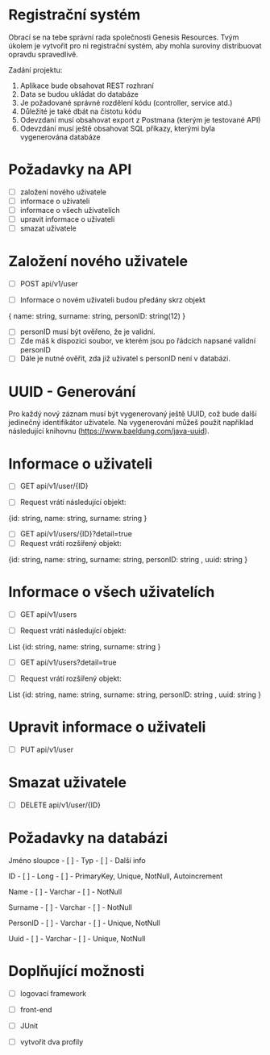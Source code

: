 # Registrační systém
Obrací se na tebe správní rada společnosti Genesis Resources. Tvým úkolem je vytvořit pro ni registrační systém, aby mohla suroviny distribuovat opravdu spravedlivě.

Zadání projektu:

1. Aplikace bude obsahovat REST rozhraní
2. Data se budou ukládat do databáze
3. Je požadované správné rozdělení kódu (controller, service atd.)
4. Důležité je také dbát na čistotu kódu
5. Odevzdaní musí obsahovat export z Postmana (kterým je testované API)
6. Odevzdání musí ještě obsahovat SQL příkazy, kterými byla vygenerována databáze
# Požadavky na API
- [ ] založení nového uživatele
- [ ] informace o uživateli
- [ ] informace o všech uživatelích
- [ ] upravit informace o uživateli
- [ ] smazat uživatele
# Založení nového uživatele
- [ ] POST api/v1/user

- [ ] Informace o novém uživateli budou předány skrz objekt

{ name: string, surname: string, personID: string(12) }

- [ ] personID musí být ověřeno, že je validní.
- [ ] Zde máš k dispozici soubor, ve kterém jsou po řádcích napsané validní personID
- [ ] Dále je nutné ověřit, zda již uživatel s personID není v databázi.
# UUID - Generování
Pro každý nový záznam musí být vygenerovaný ještě UUID, což bude další jedinečný identifikátor uživatele. Na vygenerování můžeš použít například následující knihovnu (https://www.baeldung.com/java-uuid).
# Informace o uživateli

- [ ] GET api/v1/user/{ID}

- [ ] Request vrátí následující objekt:

{id: string, name: string, surname: string }

- [ ] GET api/v1/users/{ID}?detail=true
- [ ] Request vrátí rozšířený objekt:

{id: string, name: string, surname: string, personID: string , uuid: string  }

# Informace o všech uživatelích

- [ ] GET api/v1/users

- [ ] Request vrátí následující objekt:

List {id: string, name: string, surname: string }

- [ ] GET api/v1/users?detail=true

- [ ] Request vrátí rozšířený objekt:

List {id: string, name: string, surname: string, personID: string , uuid: string  }

# Upravit informace o uživateli
- [ ] PUT api/v1/user

# Smazat uživatele
- [ ] DELETE api/v1/user/{ID}

# Požadavky na databázi
Jméno sloupce	  - [ ] -      Typ	       - [ ] -          Další info

ID	            - [ ] -      Long	     - [ ] -        PrimaryKey, Unique, NotNull, Autoincrement

Name	          - [ ] -      Varchar    - [ ] -        NotNull

Surname	        - [ ] -     Varchar	  - [ ] -          NotNull

PersonID	      - [ ] -      Varchar	   - [ ] -      Unique, NotNull

Uuid	          - [ ] -      Varchar	   - [ ] -    Unique, NotNull

# Doplňující možnosti
- [ ] logovací framework
- [ ] front-end
- [ ] JUnit
- [ ] vytvořit dva profily






